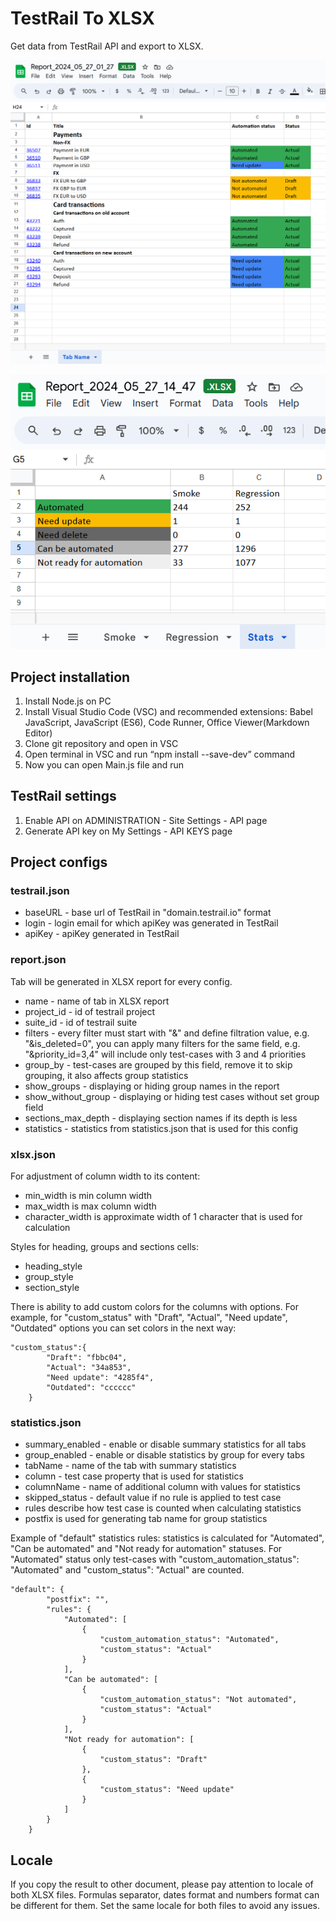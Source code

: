 
# TestRail To XLSX

Get data from TestRail API and export to XLSX.

![1716766821511](image/README/1716766821511.png)

![1716814324626](image/README/1716814324626.png)

## Project installation

1. Install Node.js on PC
2. Install Visual Studio Code (VSC) and recommended extensions: Babel JavaScript, JavaScript (ES6), Code Runner, Office Viewer(Markdown Editor)
3. Clone git repository and open in VSC
4. Open terminal in VSC and run “npm install --save-dev” command
5. Now you can open Main.js file and run

## TestRail settings

1. Enable API on ADMINISTRATION - Site Settings - API page
2. Generate API key on My Settings - API KEYS page

## Project configs

### testrail.json

* baseURL - base url of TestRail in "domain.testrail.io" format
* login - login email for which apiKey was generated in TestRail
* apiKey - apiKey generated in TestRail

### report.json

Tab will be generated in XLSX report for every config.

* name - name of tab in XLSX report
* project_id - id of testrail project
* suite_id - id of testrail suite
* filters - every filter must start with "&" and define filtration value, e.g. "&is_deleted=0", you can apply many filters for the same field, e.g. "&priority_id=3,4" will include only test-cases with 3 and 4 priorities
* group_by - test-cases are grouped by this field, remove it to skip grouping, it also affects group statistics
* show_groups - displaying or hiding group names in the report
* show_without_group - displaying or hiding test cases without set group field
* sections_max_depth - displaying section names if its depth is less
* statistics - statistics from statistics.json that is used for this config

### xlsx.json

For adjustment of column width to its content:

* min_width is min column width
* max_width is max column width
* character_width is approximate width of 1 character that is used for calculation

Styles for heading, groups and sections cells:

* heading_style
* group_style
* section_style

There is ability to add custom colors for the columns with options. For example, for "custom_status" with "Draft", "Actual", "Need update", "Outdated" options you can set colors in the next way:

```
"custom_status":{
        "Draft": "fbbc04",
        "Actual": "34a853",
        "Need update": "4285f4",
        "Outdated": "cccccc"
    }
```

### statistics.json

- summary_enabled - enable or disable summary statistics for all tabs
- group_enabled - enable or disable statistics by group for every tabs
- tabName - name of the tab with summary statistics
- column - test case property that is used for statistics
- columnName - name of additional column with values for statistics
- skipped_status - default value if no rule is applied to test case
- rules describe how test case is counted when calculating statistics
- postfix is used for generating tab name for group statistics

Example of "default" statistics rules: statistics is calculated for "Automated", "Can be automated" and "Not ready for automation" statuses. For "Automated" status only test-cases with "custom_automation_status": "Automated" and "custom_status": "Actual" are counted.

```
"default": {
        "postfix": "",
        "rules": {
            "Automated": [
                {
                    "custom_automation_status": "Automated",
                    "custom_status": "Actual"
                }
            ],
            "Can be automated": [
                {
                    "custom_automation_status": "Not automated",
                    "custom_status": "Actual"
                }
            ],
            "Not ready for automation": [
                {
                    "custom_status": "Draft"
                },
                {
                    "custom_status": "Need update"
                }
            ]
        }
    }
```

## Locale

If you copy the result to other document, please pay attention to locale of both XLSX files. Formulas separator, dates format and numbers format can be different for them. Set the same locale for both files to avoid any issues.
